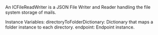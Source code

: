 An ICFileReadWriter is a JSON File Writer and Reader handling the file system storage of mails.

Instance Variables:
	directoryToFolderDictionary: Dictionary that maps a folder instance to each directory.
	endpoint: Endpoint instance.